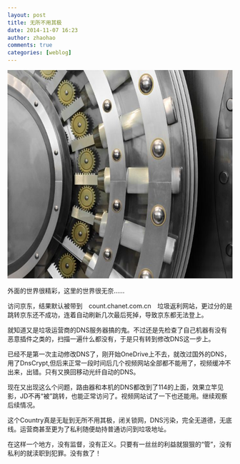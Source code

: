 ```yaml
---
layout: post
title: 无所不用其极
date: 2014-11-07 16:23
author: zhaohao
comments: true
categories: [weblog]
---
```

<a href="/Media/gate.jpg"><img class="alignnone size-full wp-image-811" src="/Media/gate.jpg" alt="gate" width="700" height="467" /></a>

外面的世界很精彩，这里的世界很无奈……

访问京东，结果默认被带到　count.chanet.com.cn　垃圾返利网站，更过分的是跳转京东还不成功，连着自动刷新几次最后死掉，导致京东都无法登上。

就知道又是垃圾运营商的DNS服务器搞的鬼。不过还是先检查了自己机器有没有恶意插件之类的，扫描一遍什么都没有，于是只有转到修改DNS这一步上。

已经不是第一次主动修改DNS了，刚开始OneDrive上不去，就改过国外的DNS，用了DnsCrypt,但后来正常一段时间后几个视频网站全部都不能用了，视频缓冲不出来，出错。只有又换回移动光纤自动的DNS。

现在又出现这么个问题，路由器和本机的DNS都改到了114的上面，效果立竿见影，JD不再“被”跳转，也能正常访问了。视频网站试了一下也还能用。继续观察后续情况。

这个Country真是无耻到无所不用其极，闭关锁网，DNS污染，完全无道德，无底线。运营商甚至更为了私利随便劫持普通访问到垃圾地址。

在这样一个地方，没有监督，没有正义。只要有一丝丝的利益就狠狠的“管”，没有私利的就渎职到犯罪。没有救了！
